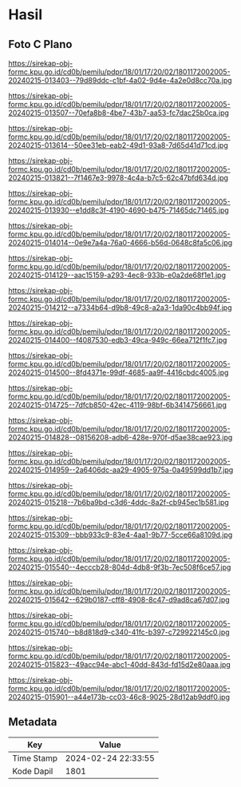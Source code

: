 # Hasil

## Foto C Plano

https://sirekap-obj-formc.kpu.go.id/cd0b/pemilu/pdpr/18/01/17/20/02/1801172002005-20240215-013403--79d89ddc-c1bf-4a02-9d4e-4a2e0d8cc70a.jpg

https://sirekap-obj-formc.kpu.go.id/cd0b/pemilu/pdpr/18/01/17/20/02/1801172002005-20240215-013507--70efa8b8-4be7-43b7-aa53-fc7dac25b0ca.jpg

https://sirekap-obj-formc.kpu.go.id/cd0b/pemilu/pdpr/18/01/17/20/02/1801172002005-20240215-013614--50ee31eb-eab2-49d1-93a8-7d65d41d71cd.jpg

https://sirekap-obj-formc.kpu.go.id/cd0b/pemilu/pdpr/18/01/17/20/02/1801172002005-20240215-013821--7f1467e3-9978-4c4a-b7c5-62c47bfd634d.jpg

https://sirekap-obj-formc.kpu.go.id/cd0b/pemilu/pdpr/18/01/17/20/02/1801172002005-20240215-013930--e1dd8c3f-4190-4690-b475-71465dc71465.jpg

https://sirekap-obj-formc.kpu.go.id/cd0b/pemilu/pdpr/18/01/17/20/02/1801172002005-20240215-014014--0e9e7a4a-76a0-4666-b56d-0648c8fa5c06.jpg

https://sirekap-obj-formc.kpu.go.id/cd0b/pemilu/pdpr/18/01/17/20/02/1801172002005-20240215-014129--aac15159-a293-4ec8-933b-e0a2de68f1e1.jpg

https://sirekap-obj-formc.kpu.go.id/cd0b/pemilu/pdpr/18/01/17/20/02/1801172002005-20240215-014212--a7334b64-d9b8-49c8-a2a3-1da90c4bb94f.jpg

https://sirekap-obj-formc.kpu.go.id/cd0b/pemilu/pdpr/18/01/17/20/02/1801172002005-20240215-014400--f4087530-edb3-49ca-949c-66ea712f1fc7.jpg

https://sirekap-obj-formc.kpu.go.id/cd0b/pemilu/pdpr/18/01/17/20/02/1801172002005-20240215-014500--8fd4371e-99df-4685-aa9f-4416cbdc4005.jpg

https://sirekap-obj-formc.kpu.go.id/cd0b/pemilu/pdpr/18/01/17/20/02/1801172002005-20240215-014725--7dfcb850-42ec-4119-98bf-6b3414756661.jpg

https://sirekap-obj-formc.kpu.go.id/cd0b/pemilu/pdpr/18/01/17/20/02/1801172002005-20240215-014828--08156208-adb6-428e-970f-d5ae38cae923.jpg

https://sirekap-obj-formc.kpu.go.id/cd0b/pemilu/pdpr/18/01/17/20/02/1801172002005-20240215-014959--2a6406dc-aa29-4905-975a-0a49599dd1b7.jpg

https://sirekap-obj-formc.kpu.go.id/cd0b/pemilu/pdpr/18/01/17/20/02/1801172002005-20240215-015218--7b6ba9bd-c3d6-4ddc-8a2f-cb945ec1b581.jpg

https://sirekap-obj-formc.kpu.go.id/cd0b/pemilu/pdpr/18/01/17/20/02/1801172002005-20240215-015309--bbb933c9-83e4-4aa1-9b77-5cce66a8109d.jpg

https://sirekap-obj-formc.kpu.go.id/cd0b/pemilu/pdpr/18/01/17/20/02/1801172002005-20240215-015540--4ecccb28-804d-4db8-9f3b-7ec508f6ce57.jpg

https://sirekap-obj-formc.kpu.go.id/cd0b/pemilu/pdpr/18/01/17/20/02/1801172002005-20240215-015642--629b0187-cff8-4908-8c47-d9ad8ca67d07.jpg

https://sirekap-obj-formc.kpu.go.id/cd0b/pemilu/pdpr/18/01/17/20/02/1801172002005-20240215-015740--b8d818d9-c340-41fc-b397-c729922145c0.jpg

https://sirekap-obj-formc.kpu.go.id/cd0b/pemilu/pdpr/18/01/17/20/02/1801172002005-20240215-015823--49acc94e-abc1-40dd-843d-fd15d2e80aaa.jpg

https://sirekap-obj-formc.kpu.go.id/cd0b/pemilu/pdpr/18/01/17/20/02/1801172002005-20240215-015901--a44e173b-cc03-46c8-9025-28d12ab9ddf0.jpg


## Metadata

| Key        | Value               |
| ---------- | ------------------- |
| Time Stamp | 2024-02-24 22:33:55 |
| Kode Dapil | 1801                |



